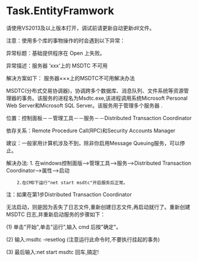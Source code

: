 # Task.EntityFramwork
请使用VS2013及以上版本打开，调试前请更新自动更新dll文件。

注意：使用多个库的事物操作的时会遇到以下异常：

异常标题：基础提供程序在 Open 上失败。

异常描述：服务器 ’xxx‘上的 MSDTC 不可用

解决方案如下：
服务器×××上的MSDTC不可用解决办法

MSDTC(分布式交易协调器)，协调跨多个数据库、消息队列、文件系统等资源管理器的事务。该服务的进程名为Msdtc.exe,该进程调用系统Microsoft Personal Web Server和Microsoft SQL Server。该服务用于管理多个服务器 .

位置：控制面板－－管理工具－－服务－－Distributed Transaction Coordinator

依存关系：Remote Procedure Call(RPC)和Security Accounts Manager 

建议：一般家用计算机涉及不到，除非你启用Message Queuing服务，可以停止。

解决办法: 1. 在windows控制面版-->管理工具-->服务-->Distributed Transaction Coordinator-->属性-->启动

        2.在CMD下运行"net start msdtc"开启服务后正常。
        
注：如果在第1步Distributed Transaction Coordinator

无法启动，则是因为丢失了日志文件,重新创建日志文件,再启动就行了。重新创建 MSDTC 日志,并重新启动服务的步骤如下：

(1) 单击"开始",单击"运行",输入 cmd 后按"确定"。

(2) 输入:msdtc -resetlog (注意运行此命令时,不要执行挂起的事务)

(3) 最后输入:net start msdtc 回车,搞定!
